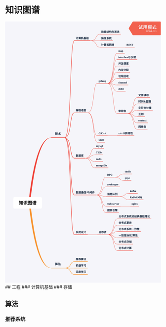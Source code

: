 # 知识图谱
<div align="center">
    <img src="./img/knowledge.png" >
</div>
## 工程
### 计算机基础
### 存储

## 算法
### 推荐系统
